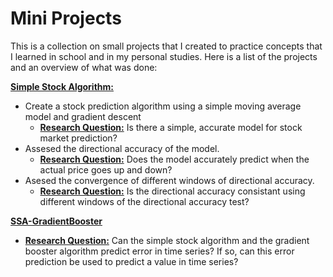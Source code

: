 # Mini Projects

This is a collection on small projects that I created to practice concepts that I learned in school and in my personal studies.
Here is a list of the projects and an overview of what was done:

 <ins>**Simple Stock Algorithm:**</ins>
  * Create a stock prediction algorithm using a simple moving average model and gradient descent
    * **<ins>Research Question:</ins>** Is there a simple, accurate model for stock market prediction?
  * Assesed the directional accuracy of the model.
    * **<ins>Research Question:</ins>** Does the model accurately predict when the actual price goes up and down?
  * Asesed the convergence of different windows of directional accuracy.
    *  **<ins>Research Question:<ins>** Is the directional accuracy consistant using different windows of the directional accuracy test?   

<ins>**SSA-GradientBooster**</ins>
 * **<ins>Research Question:</ins>** Can the simple stock algorithm and the gradient booster algorithm predict error in time series? If so, can this error prediction be used to predict a value in time series?
